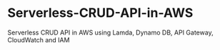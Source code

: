 # Serverless-CRUD-API-in-AWS
Serverless CRUD API in AWS using Lamda, Dynamo DB, API Gateway, CloudWatch and IAM
